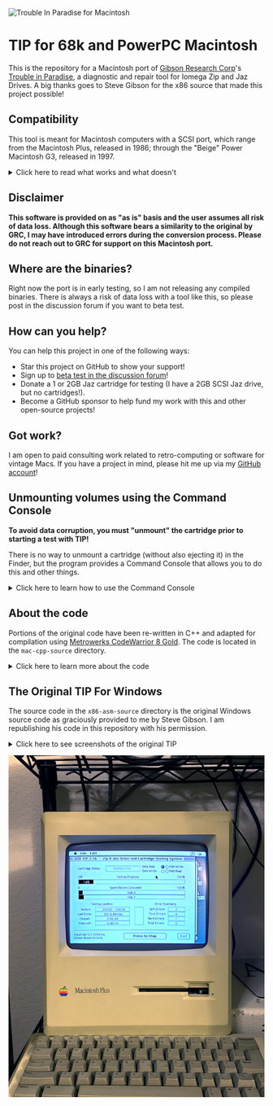 ![Trouble In Paradise for Macintosh][mac-screenshot1]

TIP for 68k and PowerPC Macintosh
=================================

This is the repository for a Macintosh port of [Gibson Research Corp]'s
[Trouble in Paradise], a diagnostic and repair tool for Iomega Zip and
Jaz Drives. A big thanks goes to Steve Gibson for the x86 source that
made this project possible!

Compatibility
-------------

This tool is meant for Macintosh computers with a SCSI port, which
range from the Macintosh Plus, released in 1986; through the "Beige"
Power Macintosh G3, released in 1997.

<details>
<summary>Click here to read what works and what doesn't</summary></br>

It has been tested in on the following environments:

| Computer        | Memory | System | Drive        |
|-----------------|--------|--------|--------------|
| Macintosh Plus  | 4MB    | 7.0.1  | Zip Plus 100 |
| PowerBook 3400c | 144MB  | 8.6    | Zip 100      |

What will not work or is missing:

* Support for JAZ drives is currently missing.
* TIP will only do a read-pass and the write-tests have been disabled.
* The functionality for operating with password or write protected disks is missing.
* The partition recovery feature has been removed, since it is meant for PC disks.
* The detailed post-test explanation screens are absent. For now, I refer you to the documentation on the [Trouble in Paradise] pages.

</details>

Disclaimer
----------

**This software is provided on as "as is" basis and the user assumes
all risk of data loss. Although this software bears a similarity to
the original by GRC, I may have introduced errors during the conversion
process. Please do not reach out to GRC for support on this Macintosh
port.**

Where are the binaries?
-----------------------

Right now the port is in early testing, so I am not releasing any
compiled binaries. There is always a risk of data loss with a tool like
this, so please post in the discussion forum if you want to beta test.

How can you help?
-----------------

You can help this project in one of the following ways:

* Star this project on GitHub to show your support!
* Sign up to [beta test in the discussion forum](https://github.com/marciot/mac-tip/discussions/1#discussion-3704575)!
* Donate a 1 or 2GB Jaz cartridge for testing (I have a 2GB SCSI Jaz drive, but no cartridges!).
* Become a GitHub sponsor to help fund my work with this and other open-source projects!

Got work?
---------

I am open to paid consulting work related to retro-computing or software
for vintage Macs. If you have a project in mind, please hit me up via my
[GitHub account]!

Unmounting volumes using the Command Console
--------------------------------------------

**To avoid data corruption, you must "unmount" the cartridge prior to
starting a test with TIP!** 

There is no way to unmount a cartridge (without also ejecting it) in the
Finder, but the program provides a Command Console that allows you to do
this and other things.

<details>
<summary>Click here to learn how to use the Command Console</summary></br>

The Command Console shows up when you first start the program. This is a
unique feature of this port and is not present in the original TIP:

![Command Line][mac-screenshot2]

Start by inserting the disk you want to test. The disk will show up in the
Finder as an icon; MacOS calls this a "volume". To prevent data corruption,
you have to "unmount" the volume prior to testing. When a volume is unmounted,
the icon will disappear from the Finder, but the cartridge will remain in the
drive. To unmount a drive:

* Type `volumes` to show a numbered list of all Mac volumes
* Type `unmount` followed by a volume's number to unmount it.

*The unmount process will fail if you have any open files or applications in
the volume; if this happens, close those files and try again.*

Once you have the cartridge unmounted, you will need to tell TIP which
SCSI device to use:

* Type `list` to show a numbered list of all SCSI devices by SCSI ID.
* Type `tip` followed by a SCSI ID to run TIP on that device.

Future versions of this tool may eliminate the Command Console, if I can find
the right way to automate all these steps in MacOS :grin:
</details>

About the code
--------------

Portions of the original code have been re-written in C++ and adapted
for compilation using [Metrowerks CodeWarrior 8 Gold]. The code is located
in the `mac-cpp-source` directory.

<details>
<summary>Click here to learn more about the code</summary></br>

![Metrowerks CodeWarrior 8 Gold Project][mac-screenshot3]

Native [Macintosh SCSI Manager] routines have been substituted for
the Win32 ASPI routines and the UI has been re-created as closely as
possible using QuickDraw routines.

Although the source code is materially different, I have maintained the
layout and routines names of the original assembly code to allow for easy
cross referencing and to make it easy to port additional functionality
in the future.

</details>

The Original TIP For Windows
----------------------------

The source code in the `x86-asm-source` directory is the original Windows
source code as graciously provided to me by Steve Gibson. I am republishing
his code in this repository with his permission.

<details>
<summary>Click here to see screenshots of the original TIP</summary></br>

![Trouble In Paradise About Box][win-screenshot1]
![Trouble In Paradise Testing][win-screenshot2]

</details>

![TIP Running on a Mac Plus][mac-plus]

[GitHub account]: https://github.com/marciot
[mac-screenshot1]: https://github.com/marciot/mac-tip/raw/main/images/mac-tip1.png "Mac TIP Testing Screen"
[mac-screenshot2]: https://github.com/marciot/mac-tip/raw/main/images/mac-cmd.png "Mac TIP Command Line"
[mac-screenshot3]: https://github.com/marciot/mac-tip/raw/main/images/mac-tip-cw8.png "Mac TIP Build Environment"
[win-screenshot1]: https://github.com/marciot/mac-tip/raw/main/images/win-tip1.gif "Windows TIP About Screen"
[win-screenshot2]: https://github.com/marciot/mac-tip/raw/main/images/win-tip2.gif "Windows TIP Testing Scren"
[mac-plus]: https://github.com/marciot/mac-tip/raw/main/images/macplus-tip.jpg "TIP running on a Mac Plus"
[Gibson Research Corp]: https://www.grc.com
[Trouble in Paradise]: https://www.grc.com/tip/clickdeath.htm
[Metrowerks CodeWarrior 8 Gold]: https://www.macintoshrepository.org/11910-codewarrior-8-gold
[Macintosh SCSI Manager]: https://developer.apple.com/legacy/library/documentation/mac/pdf/Devices/Scsi_Manager.pdf
